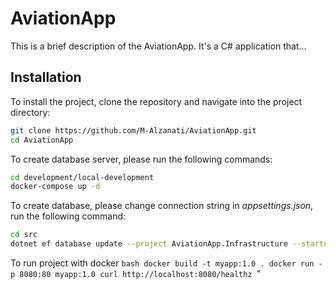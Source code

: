 # AviationApp

This is a brief description of the AviationApp. It's a C# application that...

## Installation

To install the project, clone the repository and navigate into the project directory:

```bash
git clone https://github.com/M-Alzanati/AviationApp.git
cd AviationApp
```
To create database server, please run the following commands:

```bash
cd development/local-development
docker-compose up -d
```

To create database, please change connection string in *appsettings.json*, run the following command:

```bash
cd src
dotnet ef database update --project AviationApp.Infrastructure --startup-project AviationApp.Api
```
To run project with docker
    ```bash
    docker build -t myapp:1.0 .
    docker run -p 8080:80 myapp:1.0
    curl http://localhost:8080/healthz
    ```"

